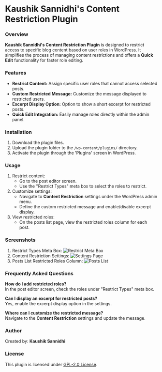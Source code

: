 # Kaushik Sannidhi's Content Restriction Plugin

### Overview
**Kaushik Sannidhi's Content Restriction Plugin** is designed to restrict access to specific blog content based on user roles in WordPress. It simplifies the process of managing content restrictions and offers a **Quick Edit** functionality for faster role editing.

### Features
- **Restrict Content:** Assign specific user roles that cannot access selected posts.
- **Custom Restricted Message:** Customize the message displayed to restricted users.
- **Excerpt Display Option:** Option to show a short excerpt for restricted posts.
- **Quick Edit Integration:** Easily manage roles directly within the admin panel.

### Installation
1. Download the plugin files.
2. Upload the plugin folder to the `/wp-content/plugins/` directory.
3. Activate the plugin through the 'Plugins' screen in WordPress.

### Usage
1. Restrict content:
   - Go to the post editor screen.
   - Use the "Restrict Types" meta box to select the roles to restrict.
2. Customize settings:
   - Navigate to **Content Restriction** settings under the WordPress admin menu.
   - Define the custom restricted message and enable/disable excerpt display.
3. View restricted roles:
   - On the posts list page, view the restricted roles column for each post.

### Screenshots
1. Restrict Types Meta Box:
   ![Restrict Meta Box](URL_placeholder)
2. Content Restriction Settings:
   ![Settings Page](URL_placeholder)
3. Posts List Restricted Roles Column:
   ![Posts List](URL_placeholder)

### Frequently Asked Questions
**How do I add restricted roles?**  
In the post editor screen, check the roles under "Restrict Types" meta box.

**Can I display an excerpt for restricted posts?**  
Yes, enable the excerpt display option in the settings.

**Where can I customize the restricted message?**  
Navigate to the **Content Restriction** settings and update the message.


### Author
Created by: **Kaushik Sannidhi**

### License
This plugin is licensed under [GPL-2.0 License](https://www.gnu.org/licenses/gpl-2.0.html).
